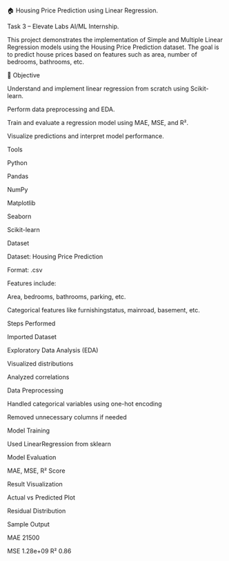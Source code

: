 🏠 Housing Price Prediction using Linear Regression.

Task 3 – Elevate Labs AI/ML Internship.

This project demonstrates the implementation of Simple and Multiple Linear Regression models using the Housing Price Prediction dataset. The goal is to predict house prices based on features such as area, number of bedrooms, bathrooms, etc.


📌 Objective

Understand and implement linear regression from scratch using Scikit-learn.

Perform data preprocessing and EDA.

Train and evaluate a regression model using MAE, MSE, and R².

Visualize predictions and interpret model performance.


Tools

Python 

Pandas 

NumPy 

Matplotlib 

Seaborn 

Scikit-learn 


Dataset

Dataset: Housing Price Prediction

Format: .csv

Features include:

Area, bedrooms, bathrooms, parking, etc.

Categorical features like furnishingstatus, mainroad, basement, etc.


Steps Performed

Imported Dataset

Exploratory Data Analysis (EDA)

Visualized distributions

Analyzed correlations

Data Preprocessing

Handled categorical variables using one-hot encoding

Removed unnecessary columns if needed

Model Training

Used LinearRegression from sklearn

Model Evaluation

MAE, MSE, R² Score


Result Visualization

Actual vs Predicted Plot

Residual Distribution


Sample Output

MAE	21500

MSE	1.28e+09
R²	0.86
